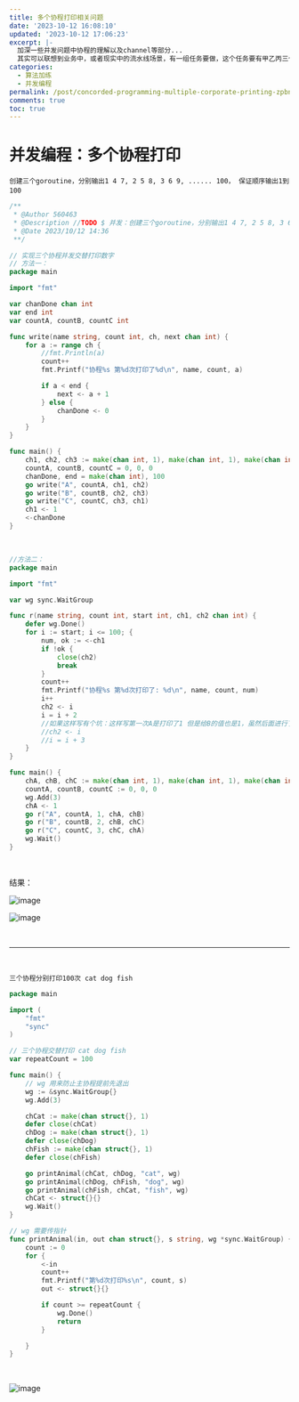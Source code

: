 ```yaml
---
title: 多个协程打印相关问题
date: '2023-10-12 16:08:10'
updated: '2023-10-12 17:06:23'
excerpt: |-
  加深一些并发问题中协程的理解以及channel等部分...
  其实可以联想到业务中，或者现实中的流水线场景，有一组任务要做，这个任务要有甲乙丙三个组件（人）来做，每个（组件）人都要参与实现...
categories:
  - 算法加练
  - 并发编程
permalink: /post/concorded-programming-multiple-corporate-printing-zpbnes.html
comments: true
toc: true
---
```


# 并发编程：多个协程打印

​`创建三个goroutine，分别输出1 4 7, 2 5 8, 3 6 9, ...... 100， 保证顺序输出1到100`​

```go
/**
 * @Author 560463
 * @Description //TODO $ 并发：创建三个goroutine，分别输出1 4 7, 2 5 8, 3 6 9, ...... 100， 保证顺序输出1到100, 2种方法
 * @Date 2023/10/12 14:36
 **/

// 实现三个协程并发交替打印数字
// 方法一：
package main

import "fmt"

var chanDone chan int
var end int
var countA, countB, countC int

func write(name string, count int, ch, next chan int) {
	for a := range ch {
		//fmt.Println(a)
		count++
		fmt.Printf("协程%s 第%d次打印了%d\n", name, count, a)

		if a < end {
			next <- a + 1
		} else {
			chanDone <- 0
		}
	}
}

func main() {
	ch1, ch2, ch3 := make(chan int, 1), make(chan int, 1), make(chan int, 1)
	countA, countB, countC = 0, 0, 0
	chanDone, end = make(chan int), 100
	go write("A", countA, ch1, ch2)
	go write("B", countB, ch2, ch3)
	go write("C", countC, ch3, ch1)
	ch1 <- 1
	<-chanDone
}

```

‍

```go
//方法二：
package main

import "fmt"

var wg sync.WaitGroup

func r(name string, count int, start int, ch1, ch2 chan int) {
	defer wg.Done()
	for i := start; i <= 100; {
		num, ok := <-ch1
		if !ok {
			close(ch2)
			break
		}
		count++
		fmt.Printf("协程%s 第%d次打印了: %d\n", name, count, num)
		i++
		ch2 <- i
		i = i + 2
		//如果这样写有个坑：这样写第一次A是打印了1 但是给B的值也是1，虽然后面进行了+3 但是本轮打印时错误的
		//ch2 <- i
		//i = i + 3
	}
}

func main() {
	chA, chB, chC := make(chan int, 1), make(chan int, 1), make(chan int, 1)
	countA, countB, countC := 0, 0, 0
	wg.Add(3)
	chA <- 1
	go r("A", countA, 1, chA, chB)
	go r("B", countB, 2, chB, chC)
	go r("C", countC, 3, chC, chA)
	wg.Wait()
}
```

‍

结果：

​![image](https://cdn.jsdelivr.net/gh/luommy/myblogimg@img/myblog/202310121711858.png)​

​![image](https://cdn.jsdelivr.net/gh/luommy/myblogimg@img/myblog/202310121711648.png)​

‍

---

‍

​`三个协程分别打印100次 cat dog fish`​

```go
package main

import (
	"fmt"
	"sync"
)

// 三个协程交替打印 cat dog fish
var repeatCount = 100

func main() {
	// wg 用来防止主协程提前先退出
	wg := &sync.WaitGroup{}
	wg.Add(3)

	chCat := make(chan struct{}, 1)
	defer close(chCat)
	chDog := make(chan struct{}, 1)
	defer close(chDog)
	chFish := make(chan struct{}, 1)
	defer close(chFish)

	go printAnimal(chCat, chDog, "cat", wg)
	go printAnimal(chDog, chFish, "dog", wg)
	go printAnimal(chFish, chCat, "fish", wg)
	chCat <- struct{}{}
	wg.Wait()
}

// wg 需要传指针
func printAnimal(in, out chan struct{}, s string, wg *sync.WaitGroup) {
	count := 0
	for {
		<-in
		count++
		fmt.Printf("第%d次打印%s\n", count, s)
		out <- struct{}{}

		if count >= repeatCount {
			wg.Done()
			return
		}

	}
}

```

‍

​![image](https://cdn.jsdelivr.net/gh/luommy/myblogimg@img/myblog/202310121711529.png)​
